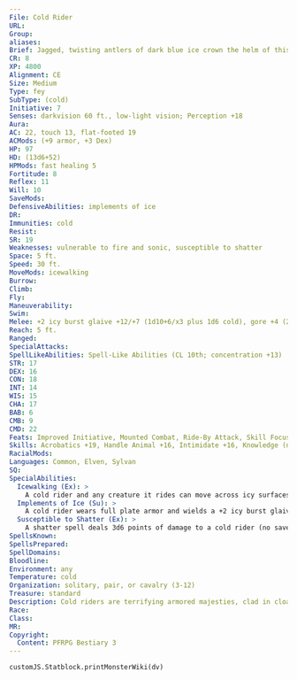 ```yaml
---
File: Cold Rider
URL: 
Group: 
aliases: 
Brief: Jagged, twisting antlers of dark blue ice crown the helm of this ice-armored humanoid figure.
CR: 8
XP: 4800
Alignment: CE
Size: Medium
Type: fey
SubType: (cold)
Initiative: 7
Senses: darkvision 60 ft., low-light vision; Perception +18
Aura: 
AC: 22, touch 13, flat-footed 19
ACMods: (+9 armor, +3 Dex)
HP: 97
HD: (13d6+52)
HPMods: fast healing 5
Fortitude: 8
Reflex: 11
Will: 10
SaveMods: 
DefensiveAbilities: implements of ice
DR: 
Immunities: cold
Resist: 
SR: 19
Weaknesses: vulnerable to fire and sonic, susceptible to shatter
Space: 5 ft.
Speed: 30 ft.
MoveMods: icewalking
Burrow: 
Climb: 
Fly: 
Maneuverability: 
Swim: 
Melee: +2 icy burst glaive +12/+7 (1d10+6/x3 plus 1d6 cold), gore +4 (2d6+1 plus 1d6 cold)
Reach: 5 ft.
Ranged: 
SpecialAttacks: 
SpellLikeAbilities: Spell-Like Abilities (CL 10th; concentration +13)  Constant-pass without trace   At Will-chill metal (DC 15), deep slumber (DC 16), ghost sound (DC 13), obscuring mist, phantom steed, ray of frost   1/day-freedom of movement, ice storm
STR: 17
DEX: 16
CON: 18
INT: 14
WIS: 15
CHA: 17
BAB: 6
CMB: 9
CMD: 22
Feats: Improved Initiative, Mounted Combat, Ride-By Attack, Skill Focus (Ride), Spirited Charge, Trample, Weapon Focus (glaive)
Skills: Acrobatics +19, Handle Animal +16, Intimidate +16, Knowledge (nature) +18, Perception +18, Ride +22, Sense Motive +18, Stealth +19
RacialMods: 
Languages: Common, Elven, Sylvan
SQ: 
SpecialAbilities:
  Icewalking (Ex): >
    A cold rider and any creature it rides can move across icy surfaces without penalty and do not need to make Acrobatics checks to run or charge on ice. They may climb icy surfaces as if under the effects of the spider climb spell.
  Implements of Ice (Su): >
    A cold rider wears full plate armor and wields a +2 icy burst glaive made of magical ice as hard as steel. Its armor does not restrict it in any way. When a cold rider dies, its armor and glaive melt into water in 1d6 rounds.
  Susceptible to Shatter (Ex): >
    A shatter spell deals 3d6 points of damage to a cold rider (no save) and reduces its armor bonus by 2 for 1 minute. Shatter spells automatically overcome a cold rider's spell resistance.
SpellsKnown: 
SpellsPrepared: 
SpellDomains: 
Bloodline: 
Environment: any
Temperature: cold
Organization: solitary, pair, or cavalry (3-12)
Treasure: standard
Description: Cold riders are terrifying armored majesties, clad in cloaks of frost with a pair of large crystal-blue antlers cresting their almost skeletal heads. Their icy armor and weapons are as much a part of them as their frozen flesh. Cold riders delight in perversion, slaughter, and the corruption of other fey. They prefer undead or cold-resistant steeds, but even when they have no access to such, their phantom steed spell-like ability ensures they never go long without a mount.  Cold riders are 7 feet tall, though their antlers easily add another 2 feet to their height. They weigh 300 pounds.
Race: 
Class: 
MR: 
Copyright:
  Content: PFRPG Bestiary 3
---
```

```dataviewjs
customJS.Statblock.printMonsterWiki(dv)
```
